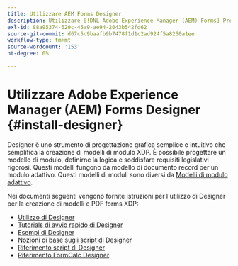 ```yaml
---
title: Utilizzare AEM Forms Designer
description: Utilizzare [!DNL Adobe Experience Manager (AEM) Forms] Progettazione per creare modelli di documenti di record.
exl-id: 88a95374-620c-45a9-ae94-2043b542fd62
source-git-commit: d67c5c9baafb9b7478f1d1c2ad924f5a8250a1ee
workflow-type: tm+mt
source-wordcount: '153'
ht-degree: 0%

---
```


# Utilizzare Adobe Experience Manager (AEM) Forms Designer {#install-designer}

Designer è uno strumento di progettazione grafica semplice e intuitivo che semplifica la creazione di modelli di modulo XDP. È possibile progettare un modello di modulo, definirne la logica e soddisfare requisiti legislativi rigorosi. Questi modelli fungono da modello di documento record per un modulo adattivo. Questi modelli di moduli sono diversi da [Modelli di modulo adattivo](template-editor.md).

Nei documenti seguenti vengono fornite istruzioni per l&#39;utilizzo di Designer per la creazione di modelli e PDF forms XDP:

+ [Utilizzo di Designer](assets/using-designer-cs.pdf)
+ [Tutorials di avvio rapido di Designer](https://helpx.adobe.com/content/dam/help/en/experience-manager/6-5/forms/pdf/designer-quickstart.pdf)
+ [Esempi di Designer](https://helpx.adobe.com/content/dam/help/en/experience-manager/6-5/forms/pdf/designer-samples.pdf)
+ [Nozioni di base sugli script di Designer](https://helpx.adobe.com/content/dam/help/en/experience-manager/6-5/forms/pdf/scripting-basics.pdf)
+ [Riferimento script di Designer](https://helpx.adobe.com/content/dam/help/en/experience-manager/6-5/forms/pdf/scripting-reference.pdf)
+ [Riferimento FormCalc Designer](https://helpx.adobe.com/content/dam/help/en/experience-manager/6-5/forms/pdf/formcalc-reference.pdf)
